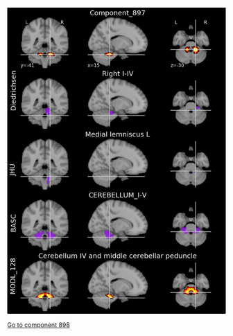 


![897](preliminary/897.jpg "Component 897")

[Go to component 898](https://parietal-inria.github.io/MODL_atlas/1024/898 "Component 898")